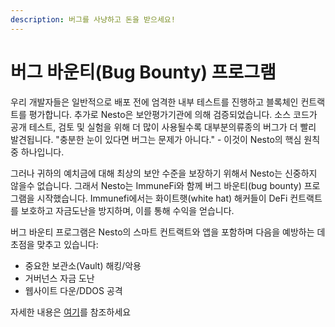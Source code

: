 ```yaml
---
description: 버그를 사냥하고 돈을 받으세요!
---
```


# 버그 바운티(Bug Bounty) 프로그램

우리 개발자들은 일반적으로 배포 전에 엄격한 내부 테스트를 진행하고 블록체인 컨트랙트를 평가합니다. 추가로 Nesto은 보안평가기관에 의해 검증되었습니다. 소스 코드가 공개 테스트, 검토 및 실험을 위해 더 많이 사용될수록 대부분의류종의 버그가 더 빨리 발견됩니다. "충분한 눈이 있다면 버그는 문제가 아니다." - 이것이 Nesto의 핵심 원칙 중 하나입니다.

그러나 귀하의 예치금에 대해 최상의 보안 수준을 보장하기 위해서 Nesto는 신중하지 않을수 없습니다. 그래서 Nesto는 ImmuneFi와 함께 버그 바운티(bug bounty) 프로그램을 시작했습니다. Immunefi에서는 화이트햇(white hat) 해커들이 DeFi 컨트랙트를 보호하고 자금도난을 방지하며, 이를 통해 수익을 얻습니다.

버그 바운티 프로그램은 Nesto의 스마트 컨트랙트와 앱을 포함하며 다음을 예방하는 데 초점을 맞추고 있습니다:

* 중요한 보관소(Vault) 해킹/악용
* 거버넌스 자금 도난
* 웹사이트 다운/DDOS 공격

자세한 내용은 [여기](https://immunefi.com/bounty/beefyfinance/)를 참조하세요
